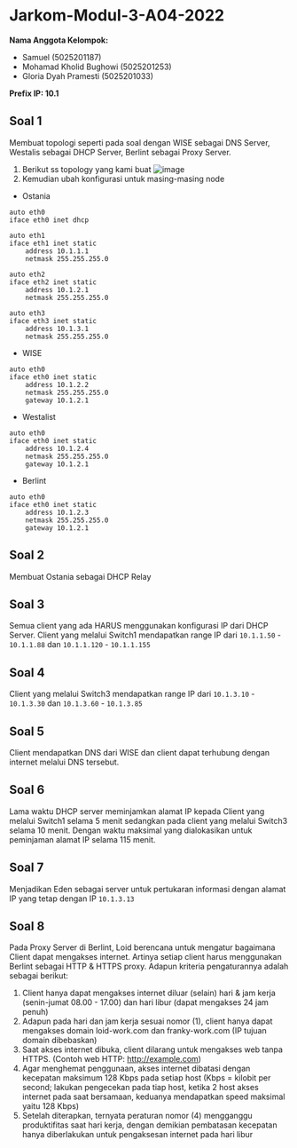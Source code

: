 # Jarkom-Modul-3-A04-2022

**Nama Anggota Kelompok:**

- Samuel (5025201187)
- Mohamad Kholid Bughowi (5025201253)
- Gloria Dyah Pramesti (5025201033)

**Prefix IP: 10.1**

## Soal 1

Membuat topologi seperti pada soal dengan WISE sebagai DNS Server, Westalis sebagai DHCP Server, Berlint sebagai Proxy Server.

1. Berikut ss topology yang kami buat
   ![image](https://user-images.githubusercontent.com/49820990/201507126-659d1f94-60a3-49ec-a1cf-b476816d4f88.png)
2. Kemudian ubah konfigurasi untuk masing-masing node

- Ostania

```
auto eth0
iface eth0 inet dhcp

auto eth1
iface eth1 inet static
	address 10.1.1.1
	netmask 255.255.255.0

auto eth2
iface eth2 inet static
	address 10.1.2.1
	netmask 255.255.255.0

auto eth3
iface eth3 inet static
	address 10.1.3.1
	netmask 255.255.255.0
```

- WISE

```
auto eth0
iface eth0 inet static
	address 10.1.2.2
	netmask 255.255.255.0
	gateway 10.1.2.1
```

- Westalist

```
auto eth0
iface eth0 inet static
	address 10.1.2.4
	netmask 255.255.255.0
	gateway 10.1.2.1
```

- Berlint

```
auto eth0
iface eth0 inet static
	address 10.1.2.3
	netmask 255.255.255.0
	gateway 10.1.2.1
```

## Soal 2

Membuat Ostania sebagai DHCP Relay

## Soal 3

Semua client yang ada HARUS menggunakan konfigurasi IP dari DHCP Server. Client yang melalui Switch1 mendapatkan range IP dari `10.1.1.50` - `10.1.1.88` dan `10.1.1.120` - `10.1.1.155`

## Soal 4

Client yang melalui Switch3 mendapatkan range IP dari `10.1.3.10` - `10.1.3.30` dan `10.1.3.60` - `10.1.3.85`

## Soal 5

Client mendapatkan DNS dari WISE dan client dapat terhubung dengan internet melalui DNS tersebut.

## Soal 6

Lama waktu DHCP server meminjamkan alamat IP kepada Client yang melalui Switch1 selama 5 menit sedangkan pada client yang melalui Switch3 selama 10 menit. Dengan waktu maksimal yang dialokasikan untuk peminjaman alamat IP selama 115 menit.

## Soal 7

Menjadikan Eden sebagai server untuk pertukaran informasi dengan alamat IP yang tetap dengan IP `10.1.3.13`

## Soal 8

Pada Proxy Server di Berlint, Loid berencana untuk mengatur bagaimana Client dapat mengakses internet. Artinya setiap client harus menggunakan Berlint sebagai HTTP & HTTPS proxy. Adapun kriteria pengaturannya adalah sebagai berikut:

1. Client hanya dapat mengakses internet diluar (selain) hari & jam kerja (senin-jumat 08.00 - 17.00) dan hari libur (dapat mengakses 24 jam penuh)
2. Adapun pada hari dan jam kerja sesuai nomor (1), client hanya dapat mengakses domain loid-work.com dan franky-work.com (IP tujuan domain dibebaskan)
3. Saat akses internet dibuka, client dilarang untuk mengakses web tanpa HTTPS. (Contoh web HTTP: http://example.com)
4. Agar menghemat penggunaan, akses internet dibatasi dengan kecepatan maksimum 128 Kbps pada setiap host (Kbps = kilobit per second; lakukan pengecekan pada tiap host, ketika 2 host akses internet pada saat bersamaan, keduanya mendapatkan speed maksimal yaitu 128 Kbps)
5. Setelah diterapkan, ternyata peraturan nomor (4) mengganggu produktifitas saat hari kerja, dengan demikian pembatasan kecepatan hanya diberlakukan untuk pengaksesan internet pada hari libur
